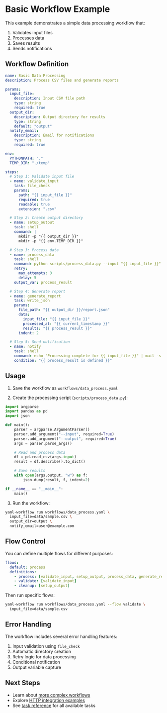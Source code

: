 # Basic Workflow Example

This example demonstrates a simple data processing workflow that:
1. Validates input files
2. Processes data
3. Saves results
4. Sends notifications

## Workflow Definition

```yaml
name: Basic Data Processing
description: Process CSV files and generate reports

params:
  input_file:
    description: Input CSV file path
    type: string
    required: true
  output_dir:
    description: Output directory for results
    type: string
    default: "output"
  notify_email:
    description: Email for notifications
    type: string
    required: true

env:
  PYTHONPATH: "."
  TEMP_DIR: "./temp"

steps:
  # Step 1: Validate input file
  - name: validate_input
    task: file_check
    params:
      path: "{{ input_file }}"
      required: true
      readable: true
      extension: ".csv"

  # Step 2: Create output directory
  - name: setup_output
    task: shell
    command: |
      mkdir -p "{{ output_dir }}"
      mkdir -p "{{ env.TEMP_DIR }}"

  # Step 3: Process data
  - name: process_data
    task: shell
    command: python scripts/process_data.py --input "{{ input_file }}" --output "{{ output_dir }}/processed.json"
    retry:
      max_attempts: 3
      delay: 5
    output_var: process_result

  # Step 4: Generate report
  - name: generate_report
    task: write_json
    params:
      file_path: "{{ output_dir }}/report.json"
      data:
        input_file: "{{ input_file }}"
        processed_at: "{{ current_timestamp }}"
        results: "{{ process_result }}"
      indent: 2

  # Step 5: Send notification
  - name: notify
    task: shell
    command: echo "Processing complete for {{ input_file }}" | mail -s "Workflow Complete" {{ notify_email }}
    condition: "{{ process_result is defined }}"
```

## Usage

1. Save the workflow as `workflows/data_process.yaml`

2. Create the processing script (`scripts/process_data.py`):
```python
import argparse
import pandas as pd
import json

def main():
    parser = argparse.ArgumentParser()
    parser.add_argument("--input", required=True)
    parser.add_argument("--output", required=True)
    args = parser.parse_args()

    # Read and process data
    df = pd.read_csv(args.input)
    result = df.describe().to_dict()

    # Save results
    with open(args.output, "w") as f:
        json.dump(result, f, indent=2)

if __name__ == "__main__":
    main()
```

3. Run the workflow:
```bash
yaml-workflow run workflows/data_process.yaml \
  input_file=data/sample.csv \
  output_dir=output \
  notify_email=user@example.com
```

## Flow Control

You can define multiple flows for different purposes:

```yaml
flows:
  default: process
  definitions:
    - process: [validate_input, setup_output, process_data, generate_report, notify]
    - validate: [validate_input]
    - cleanup: [setup_output]
```

Then run specific flows:
```bash
yaml-workflow run workflows/data_process.yaml --flow validate \
  input_file=data/sample.csv
```

## Error Handling

The workflow includes several error handling features:

1. Input validation using `file_check`
2. Automatic directory creation
3. Retry logic for data processing
4. Conditional notification
5. Output variable capture

## Next Steps

- Learn about [more complex workflows](data-pipeline.md)
- Explore [HTTP integration examples](api-integration.md)
- See [task reference](../guide/tasks/index.md) for all available tasks 